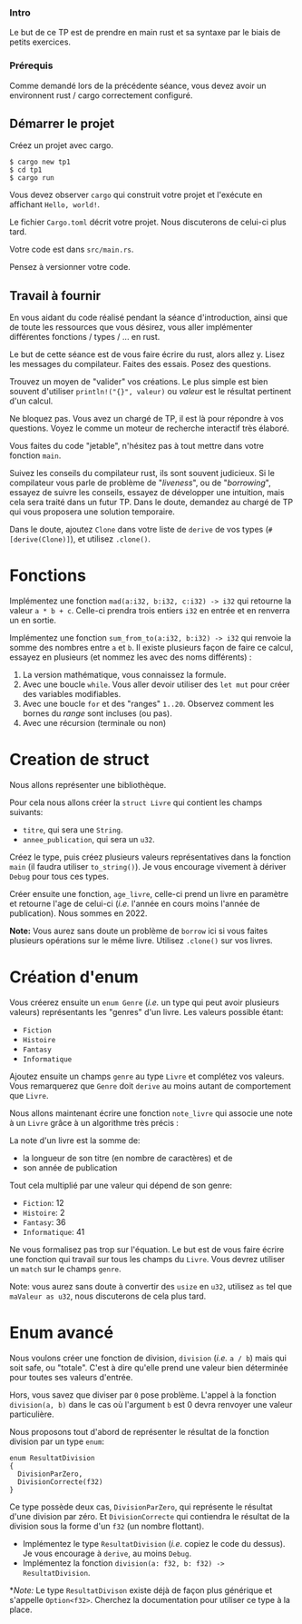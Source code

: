 ### Intro

Le but de ce TP est de prendre en main rust et sa syntaxe par le biais de petits exercices.

### Prérequis

Comme demandé lors de la précédente séance, vous devez avoir un environnent rust / cargo correctement configuré.

## Démarrer le projet

Créez un projet avec cargo.

```
$ cargo new tp1
$ cd tp1
$ cargo run
```

Vous devez observer `cargo` qui construit votre projet et l'exécute en affichant `Hello, world!`.

Le fichier `Cargo.toml` décrit votre projet. Nous discuterons de celui-ci plus tard.

Votre code est dans `src/main.rs`.

Pensez à versionner votre code.

## Travail à fournir

En vous aidant du code réalisé pendant la séance d'introduction, ainsi que de toute les ressources que vous désirez, vous aller implémenter différentes fonctions / types / ... en rust.

Le but de cette séance est de vous faire écrire du rust, alors allez y. Lisez les messages du compilateur. Faites des essais. Posez des questions.

Trouvez un moyen de "valider" vos créations. Le plus simple est bien souvent d'utiliser `println!("{}", valeur)` ou *valeur* est le résultat pertinent d'un calcul.

Ne bloquez pas. Vous avez un chargé de TP, il est là pour répondre à vos questions. Voyez le comme un moteur de recherche interactif très élaboré.

Vous faites du code "jetable", n'hésitez pas à tout mettre dans votre fonction `main`.

Suivez les conseils du compilateur rust, ils sont souvent judicieux. Si le compilateur vous parle de problème de "*liveness*", ou de "*borrowing*", essayez de suivre les conseils, essayez de développer une intuition, mais cela sera traité dans un futur TP. Dans le doute, demandez au chargé de TP qui vous proposera une solution temporaire.

Dans le doute, ajoutez `Clone` dans votre liste de `derive` de vos types (`#[derive(Clone)]`), et utilisez `.clone()`.

# Fonctions

Implémentez une fonction `mad(a:i32, b:i32, c:i32) -> i32` qui retourne la valeur `a * b + c`. Celle-ci prendra trois entiers `i32` en entrée et en renverra un en sortie.

Implémentez une fonction `sum_from_to(a:i32, b:i32) -> i32` qui renvoie la somme des nombres entre `a` et `b`. Il existe plusieurs façon de faire ce calcul, essayez en plusieurs (et nommez les avec des noms différents) :

  1. La version mathématique, vous connaissez la formule.
  1. Avec une boucle `while`. Vous aller devoir utiliser des `let mut` pour créer des variables modifiables.
  1. Avec une boucle `for` et des "ranges" `1..20`. Observez comment les bornes du *range* sont incluses (ou pas).
  1. Avec une récursion (terminale ou non)

# Creation de struct

Nous allons représenter une bibliothèque.

Pour cela nous allons créer la `struct Livre` qui contient les champs suivants:

- `titre`, qui sera une `String`.
- `annee_publication`, qui sera un `u32`.

Créez le type, puis créez plusieurs valeurs représentatives dans la fonction `main` (il faudra utiliser `to_string()`). Je vous encourage vivement à dériver `Debug` pour tous ces types.

Créer ensuite une fonction, `age_livre`, celle-ci prend un livre en paramètre et retourne l'age de celui-ci (*i.e.* l'année en cours moins l'année de publication). Nous sommes en 2022.

**Note:** Vous aurez sans doute un problème de `borrow` ici si vous faites plusieurs opérations sur le même livre. Utilisez `.clone()` sur vos livres.

# Création d'enum

Vous créerez ensuite un `enum Genre` (*i.e.* un type qui peut avoir plusieurs valeurs) représentants les "genres" d'un livre. Les valeurs possible étant:

- `Fiction`
- `Histoire`
- `Fantasy`
- `Informatique`

Ajoutez ensuite un champs `genre` au type `Livre` et complétez vos valeurs. Vous remarquerez que `Genre` doit `derive` au moins autant de comportement que `Livre`.

Nous allons maintenant écrire une fonction `note_livre` qui associe une note à un `Livre` grâce à un algorithme très précis :

La note d'un livre est la somme de:

- la longueur de son titre (en nombre de caractères) et de
- son année de publication

Tout cela multiplié par une valeur qui dépend de son genre:

- `Fiction`: 12
- `Histoire`: 2
- `Fantasy`: 36
- `Informatique`: 41

Ne vous formalisez pas trop sur l'équation. Le but est de vous faire écrire une fonction qui travail sur tous les champs du `Livre`. Vous devrez utiliser un `match` sur le champs `genre`.

Note: vous aurez sans doute à convertir des `usize` en `u32`, utilisez `as` tel que `maValeur as u32`, nous discuterons de cela plus tard.

# Enum avancé

Nous voulons créer une fonction de division, `division` (*i.e.* `a / b`) mais qui soit safe, ou "totale". C'est à dire qu'elle prend une valeur bien déterminée pour toutes ses valeurs d'entrée.

Hors, vous savez que diviser par `0` pose problème. L'appel à la fonction `division(a, b)` dans le cas où l'argument `b` est 0 devra renvoyer une valeur particulière.

Nous proposons tout d'abord de représenter le résultat de la fonction division par un type `enum`:

```
enum ResultatDivision
{
  DivisionParZero,
  DivisionCorrecte(f32)
}
```

Ce type possède deux cas, `DivisionParZero`, qui représente le résultat d'une division par zéro. Et `DivisionCorrecte` qui contiendra le résultat de la division sous la forme d'un `f32` (un nombre flottant).

- Implémentez le type `ResultatDivision` (*i.e*. copiez le code du dessus). Je vous encourage à `derive`, au moins `Debug`.
- Implémentez la fonction `division(a: f32, b: f32) -> ResultatDivision`. 


**Note:* Le type `ResultatDivison` existe déjà de façon plus générique et s'appelle `Option<f32>`. Cherchez la documentation pour utiliser ce type à la place.
